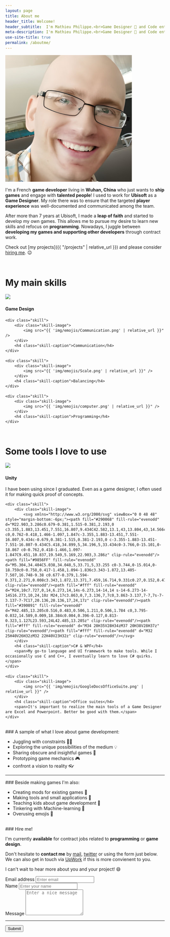 ```yaml
---
layout: page
title: About me
header_title: Welcome!
header_subtitle:  I'm Mathieu Philippe.<br>Game Designer 🎲 and Code enthusiast. 👩‍💻
meta-description: I'm Mathieu Philippe.<br>Game Designer 🎲 and Code enthusiast. 👩‍💻
use-site-title: true
permalink: /aboutme/
---
```


<div><img src="/img/profile.jpg" alt="me" class="center-block profile"></div>
<!-- ![me]({{ "/img/profile.jpg" | relative_url }}){: .center-block :}{: .profile :} -->

I'm a French **game developer** living in **Wuhan, China** who just wants to **ship games** and engage with **talented people**!
I used to work for **Ubisoft** as a **Game Designer**. My role there was to ensure that the targeted  **player experience** was well-documented and communicated among the team.

After more than 7 years at Ubisoft, I made a **leap of faith** and started to develop my own games. This allows me to pursue my desire to learn new skills and refocus on **programming**.
Nowadays, I juggle between **developing my games and supporting other developers** through contract work.

Check out [my projects]({{ "/projects" | relative_url }}) and please consider [hiring me](#hire-me). 😉 

<br/>

<div class="centered">
	<h1>My main skills</h1>
</div>

<div class="centered">
	<div class="skill">
		<div class="skill-image">
			<img src="{{ 'img/emojis/Die.png' | relative_url }}" />
		</div>
		<h4 class="skill-caption">Game Design</h4>
	</div>

	<div class="skill">
		<div class="skill-image">
			<img src="{{ 'img/emojis/Communication.png' | relative_url }}" />
		</div>
		<h4 class="skill-caption">Communication</h4>
	</div>
	
	<div class="skill">
		<div class="skill-image">
			<img src="{{ 'img/emojis/Scale.png' | relative_url }}" />
		</div>
		<h4 class="skill-caption">Balancing</h4>
	</div>
	
	<div class="skill">
		<div class="skill-image">
			<img src="{{ 'img/emojis/computer.png' | relative_url }}" />
		</div>
		<h4 class="skill-caption">Programming</h4>
	</div>
</div>

<br/>

<div class="centered">
	<h1>Some tools I love to use</h1>
</div>

<div class="centered">
	<div class="skill">
		<div class="skill-image">
			<img src="{{ 'img/emojis/Unity.png' | relative_url }}" />
		</div>
		<h4 class="skill-caption">Unity</h4>
		<span>I have been using since I graduated. Even as a game designer, I often used it for making quick proof of concepts.</span>
	</div>

	<div class="skill">
		<div class="skill-image">
			<svg xmlns="http://www.w3.org/2000/svg" viewBox="0 0 48 48" style="margin-bottom:-6px;"><path fill="#290068" fill-rule="evenodd" d="M22.903,3.286c0.679-0.381,1.515-0.381,2.193,0 c3.355,1.883,13.451,7.551,16.807,9.434C42.582,13.1,43,13.804,43,14.566c0,3.766,0,15.101,0,18.867 c0,0.762-0.418,1.466-1.097,1.847c-3.355,1.883-13.451,7.551-16.807,9.434c-0.679,0.381-1.515,0.381-2.193,0 c-3.355-1.883-13.451-7.551-16.807-9.434C5.418,34.899,5,34.196,5,33.434c0-3.766,0-15.101,0-18.867 c0-0.762,0.418-1.466,1.097-1.847C9.451,10.837,19.549,5.169,22.903,3.286z" clip-rule="evenodd"/><path fill="#9856FF" fill-rule="evenodd" d="M5.304,34.404C5.038,34.048,5,33.71,5,33.255 c0-3.744,0-15.014,0-18.759c0-0.758,0.417-1.458,1.094-1.836c3.343-1.872,13.405-7.507,16.748-9.38 c0.677-0.379,1.594-0.371,2.271,0.008c3.343,1.872,13.371,7.459,16.714,9.331c0.27,0.152,0.476,0.335,0.66,0.576L5.304,34.404z" clip-rule="evenodd"/><path fill="#fff" fill-rule="evenodd" d="M24,10c7.727,0,14,6.273,14,14s-6.273,14-14,14 s-14-6.273-14-14S16.273,10,24,10z M24,17c3.863,0,7,3.136,7,7c0,3.863-3.137,7-7,7s-7-3.137-7-7C17,20.136,20.136,17,24,17z" clip-rule="evenodd"/><path fill="#390091" fill-rule="evenodd" d="M42.485,13.205c0.516,0.483,0.506,1.211,0.506,1.784 c0,3.795-0.032,14.589,0.009,18.384c0.004,0.396-0.127,0.813-0.323,1.127L23.593,24L42.485,13.205z" clip-rule="evenodd"/><path fill="#fff" fill-rule="evenodd" d="M34 20H35V28H34zM37 20H38V28H37z" clip-rule="evenodd"/><path fill="#fff" fill-rule="evenodd" d="M32 25H40V26H32zM32 22H40V23H32z" clip-rule="evenodd"/></svg>
		</div>
		<h4 class="skill-caption">C# & WPF</h4>
		<span>My go-to language and UI framework to make tools. While I occasionally use C and C++, I eventually learn to love C# quirks.</span>
	</div>
	
	<div class="skill">
		<div class="skill-image">
			<img src="{{ 'img/emojis/GoogleDocsOfficeSuite.png' | relative_url }}" />
		</div>
		<h4 class="skill-caption">Office suites</h4>
		<span>It's important to realize the main tools of a Game Designer are Excel and Powerpoint. Better be good with them.</span>
	</div>
</div>

<br/>
### A sample of what I love about game development:

- Juggling with constraints 🤹‍♂️
- Exploring the unique possibilities of the medium 💡
- Sharing obscure and insightful games 🔎
- Prototyping game mechanics 🎮
- confront a vision to reality 👓

<hr>
### Beside making games I'm also:

- Creating mods for existing games 🚧
- Making tools and small applications 🔨
- Teaching kids about game development 🧒
- Tinkering with Machine-learning 🧠
- Overusing emojis 🚯

<br/>
### Hire me!

I'm currently **available** for contract jobs related to **programming** or **game design**.

Don't hesitate to **contact me** by [mail](mailto:mathieuphilippe.dev@gmail.com), [twitter](https://twitter.com/MoArtis) or using the form just below.<br/>
We can also get in touch via [UpWork](https://www.upwork.com/freelancers/~01cf1023f6add888ea) if this is more convienent to you.

I can't wait to hear more about you and your project! 😄

<form accept-charset="UTF-8" action="https://getform.io/f/ca7ae041-06a5-474c-8e7f-53d85bc9371b" method="POST" enctype="multipart/form-data">
       <div class="form-group">
        <label for="inputEmail" required="required">Email address</label>
        <input type="email" name="email" class="form-control" id="inputEmail" aria-describedby="emailHelp" placeholder="Enter email">
      </div>
      <div class="form-group">
        <label for="inputName">Name</label>
        <input type="text" name="name" class="form-control" id="inputName" placeholder="Enter your name" required="required">
      </div>
	  <div class="form-group">
        <label for="Message">Message</label>
        <textarea style="resize: vertical;" name="Message" class="form-control" id="Message" placeholder="Enter a nice message" required="required" rows="5"></textarea>
      </div>
	  <hr>
      <button type="submit" class="btn btn-primary">Submit</button>
</form>
